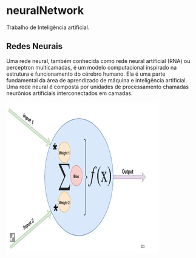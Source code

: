 # neuralNetwork
Trabalho de Inteligência artificial. 

## Redes Neurais
  Uma rede neural, também conhecida como rede neural artificial (RNA) ou perceptron multicamadas, é um modelo computacional inspirado na estrutura e funcionamento do cérebro humano. Ela é uma parte fundamental da área de aprendizado de máquina e inteligência artificial. Uma rede neural é composta por unidades de processamento chamadas neurônios artificiais interconectados em camadas.

<img width="400" height="400" src="data/neuralNetwork.png">
